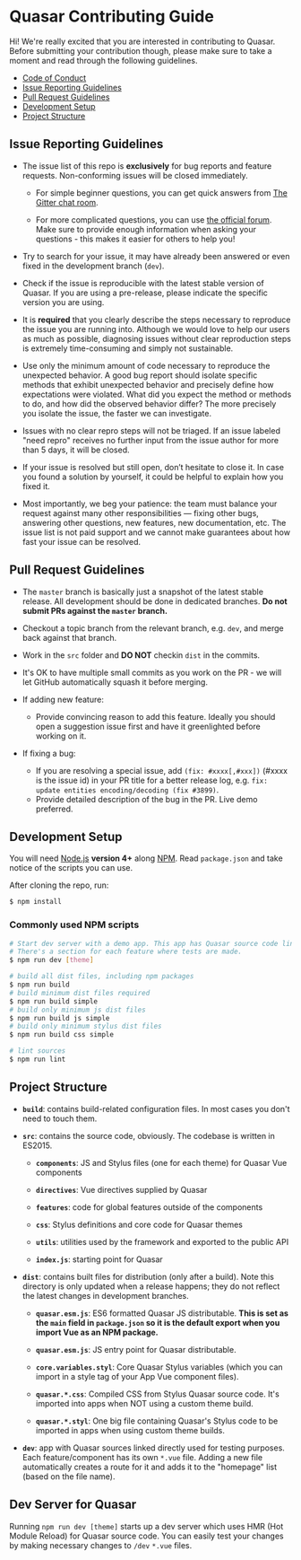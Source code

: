 # Quasar Contributing Guide

Hi! We're really excited that you are interested in contributing to Quasar. Before submitting your contribution though, please make sure to take a moment and read through the following guidelines.

- [Code of Conduct](https://github.com/KinoKabaret/Kinoit-Quasar-Skeleton/blob/.github/CODE_OF_CONDUCT.md)
- [Issue Reporting Guidelines](#issue-reporting-guidelines)
- [Pull Request Guidelines](#pull-request-guidelines)
- [Development Setup](#development-setup)
- [Project Structure](#project-structure)

## Issue Reporting Guidelines

- The issue list of this repo is **exclusively** for bug reports and feature requests. Non-conforming issues will be closed immediately.

  - For simple beginner questions, you can get quick answers from [The Gitter chat room](https://gitter.im/quasarframework/Lobby).

  - For more complicated questions, you can use [the official forum](http://forum.quasar-framework.org/). Make sure to provide enough information when asking your questions - this makes it easier for others to help you!

- Try to search for your issue, it may have already been answered or even fixed in the development branch (`dev`).

- Check if the issue is reproducible with the latest stable version of Quasar. If you are using a pre-release, please indicate the specific version you are using.

- It is **required** that you clearly describe the steps necessary to reproduce the issue you are running into. Although we would love to help our users as much as possible, diagnosing issues without clear reproduction steps is extremely time-consuming and simply not sustainable.

- Use only the minimum amount of code necessary to reproduce the unexpected behavior. A good bug report should isolate specific methods that exhibit unexpected behavior and precisely define how expectations were violated. What did you expect the method or methods to do, and how did the observed behavior differ? The more precisely you isolate the issue, the faster we can investigate.

- Issues with no clear repro steps will not be triaged. If an issue labeled "need repro" receives no further input from the issue author for more than 5 days, it will be closed.

- If your issue is resolved but still open, don’t hesitate to close it. In case you found a solution by yourself, it could be helpful to explain how you fixed it.

- Most importantly, we beg your patience: the team must balance your request against many other responsibilities — fixing other bugs, answering other questions, new features, new documentation, etc. The issue list is not paid support and we cannot make guarantees about how fast your issue can be resolved.

## Pull Request Guidelines

- The `master` branch is basically just a snapshot of the latest stable release. All development should be done in dedicated branches. **Do not submit PRs against the `master` branch.**

- Checkout a topic branch from the relevant branch, e.g. `dev`, and merge back against that branch.

- Work in the `src` folder and **DO NOT** checkin `dist` in the commits.

- It's OK to have multiple small commits as you work on the PR - we will let GitHub automatically squash it before merging.

- If adding new feature:
  - Provide convincing reason to add this feature. Ideally you should open a suggestion issue first and have it greenlighted before working on it.

- If fixing a bug:
  - If you are resolving a special issue, add `(fix: #xxxx[,#xxx])` (#xxxx is the issue id) in your PR title for a better release log, e.g. `fix: update entities encoding/decoding (fix #3899)`.
  - Provide detailed description of the bug in the PR. Live demo preferred.

## Development Setup

You will need [Node.js](http://nodejs.org) **version 4+** along [NPM](https://docs.npmjs.com/getting-started/installing-node). Read `package.json` and take notice of the scripts you can use.

After cloning the repo, run:

``` bash
$ npm install
```

### Commonly used NPM scripts

``` bash
# Start dev server with a demo app. This app has Quasar source code linked directly so any change will trigger HMR (Hot Module Reload) on the dev server.
# There's a section for each feature where tests are made.
$ npm run dev [theme]

# build all dist files, including npm packages
$ npm run build
# build minimum dist files required
$ npm run build simple
# build only minimum js dist files
$ npm run build js simple
# build only minimum stylus dist files
$ npm run build css simple

# lint sources
$ npm run lint
```

## Project Structure

- **`build`**: contains build-related configuration files. In most cases you don't need to touch them.

- **`src`**: contains the source code, obviously. The codebase is written in ES2015.

  - **`components`**: JS and Stylus files (one for each theme) for Quasar Vue components

  - **`directives`**: Vue directives supplied by Quasar

  - **`features`**: code for global features outside of the components

  - **`css`**: Stylus definitions and core code for Quasar themes

  - **`utils`**: utilities used by the framework and exported to the public API

  - **`index.js`**: starting point for Quasar

- **`dist`**: contains built files for distribution (only after a build). Note this directory is only updated when a release happens; they do not reflect the latest changes in development branches.
  - **`quasar.esm.js`**: ES6 formatted Quasar JS distributable. **This is set as the `main` field in `package.json` so it is the default export when you import Vue as an NPM package.**

  - **`quasar.esm.js`**: JS entry point for Quasar distributable.

  - **`core.variables.styl`**: Core Quasar Stylus variables (which you can import in a style tag of your App Vue component files).

  - **`quasar.*.css`**: Compiled CSS from Stylus Quasar source code. It's imported into apps when NOT using a custom theme build.

  - **`quasar.*.styl`**: One big file containing Quasar's Stylus code to be imported in apps when using custom theme builds.

- **`dev`**: app with Quasar sources linked directly used for testing purposes. Each feature/component has its own `*.vue` file. Adding a new file automatically creates a route for it and adds it to the "homepage" list (based on the file name).

## Dev Server for Quasar
Running `npm run dev [theme]` starts up a dev server which uses HMR (Hot Module Reload) for Quasar source code. You can easily test your changes by making necessary changes to `/dev` `*.vue` files.